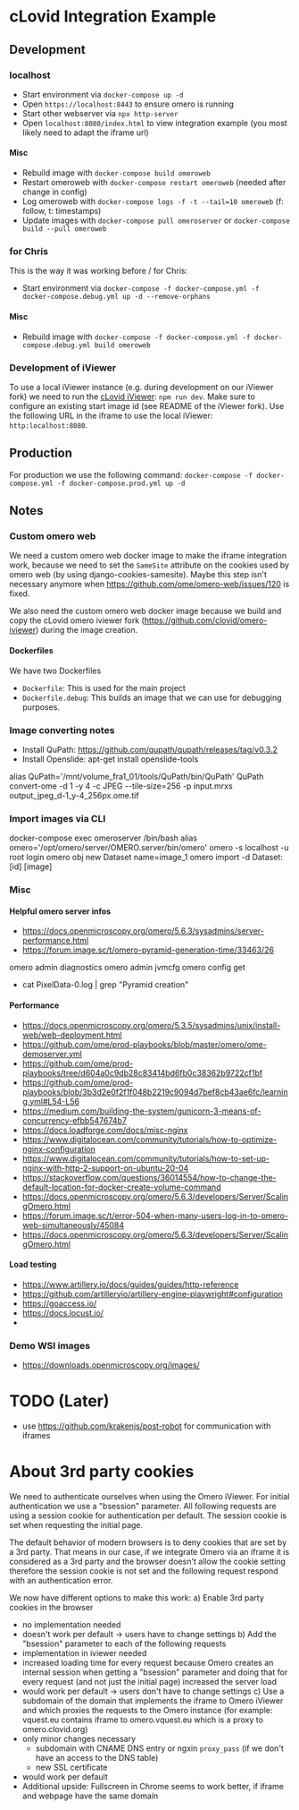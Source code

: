 # cLovid Integration Example

## Development

### localhost

- Start environment via `docker-compose up -d`
- Open `https://localhost:8443` to ensure omero is running
- Start other webserver via `npx http-server`
- Open `localhost:8080/index.html` to view integration example (you most likely need to adapt the iframe url)

#### Misc
- Rebuild image with `docker-compose build omeroweb`
- Restart omeroweb with `docker-compose restart omeroweb` (needed after change in config)
- Log omeroweb with `docker-compose logs -f -t --tail=10 omeroweb` (f: follow, t: timestamps)
- Update images with `docker-compose pull omeroserver` or `docker-compose build --pull omeroweb`

### for Chris

This is the way it was working before / for Chris:

- Start environment via `docker-compose -f docker-compose.yml -f docker-compose.debug.yml up -d --remove-orphans`

#### Misc
- Rebuild image with `docker-compose -f docker-compose.yml -f docker-compose.debug.yml build omeroweb`

### Development of iViewer

To use a local iViewer instance (e.g. during development on our iViewer fork) we need to run the [cLovid iViewer](https://github.com/clovid/omero-iviewer): `npm run dev`. Make sure to configure an existing start image id (see README of the iViewer fork).
Use the following URL in the iframe to use the local iViewer: `http:localhost:8080`.

## Production

For production we use the following command: `docker-compose -f docker-compose.yml -f docker-compose.prod.yml up -d`

## Notes

### Custom omero web

We need a custom omero web docker image to make the iframe integration work, because we need to set the `SameSite` attribute on the cookies used by omero web (by using django-cookies-samesite). Maybe this step isn't necessary anymore when https://github.com/ome/omero-web/issues/120 is fixed.

We also need the custom omero web docker image because we build and copy the cLovid omero iviewer fork (https://github.com/clovid/omero-iviewer) during the image creation.

#### Dockerfiles

We have two Dockerfiles

- `Dockerfile`: This is used for the main project
- `Dockerfile.debug`: This builds an image that we can use for debugging purposes.

### Image converting notes

- Install QuPath: https://github.com/qupath/qupath/releases/tag/v0.3.2
- Install Openslide: apt-get install openslide-tools

alias QuPath='/mnt/volume_fra1_01/tools/QuPath/bin/QuPath'
QuPath convert-ome -d 1 -y 4 -c JPEG --tile-size=256 -p input.mrxs output_jpeg_d-1_y-4_256px.ome.tif


### Import images via CLI

docker-compose exec omeroserver /bin/bash
alias omero='/opt/omero/server/OMERO.server/bin/omero'
omero -s localhost -u root login
omero obj new Dataset name=image_1
omero import -d Dataset:[id] [image]

### Misc

#### Helpful omero server infos

- https://docs.openmicroscopy.org/omero/5.6.3/sysadmins/server-performance.html
- https://forum.image.sc/t/omero-pyramid-generation-time/33463/26

omero admin diagnostics
omero admin jvmcfg
omero config get

- cat PixelData-0.log | grep "Pyramid creation"

#### Performance

- https://docs.openmicroscopy.org/omero/5.3.5/sysadmins/unix/install-web/web-deployment.html
- https://github.com/ome/prod-playbooks/blob/master/omero/ome-demoserver.yml
- https://github.com/ome/prod-playbooks/tree/d604a0c9db28c83414bd6fb0c38362b9722cf1bf
- https://github.com/ome/prod-playbooks/blob/3b3d2e0f2f1f048b2219c9094d7bef8cb43ae6fc/learning.yml#L54-L56
- https://medium.com/building-the-system/gunicorn-3-means-of-concurrency-efbb547674b7
- https://docs.loadforge.com/docs/misc-nginx
- https://www.digitalocean.com/community/tutorials/how-to-optimize-nginx-configuration
- https://www.digitalocean.com/community/tutorials/how-to-set-up-nginx-with-http-2-support-on-ubuntu-20-04
- https://stackoverflow.com/questions/36014554/how-to-change-the-default-location-for-docker-create-volume-command
- https://docs.openmicroscopy.org/omero/5.6.3/developers/Server/ScalingOmero.html
- https://forum.image.sc/t/error-504-when-many-users-log-in-to-omero-web-simultaneously/45084
- https://docs.openmicroscopy.org/omero/5.6.3/developers/Server/ScalingOmero.html

#### Load testing

- https://www.artillery.io/docs/guides/guides/http-reference
- https://github.com/artilleryio/artillery-engine-playwright#configuration
- https://goaccess.io/
- https://docs.locust.io/
-

### Demo WSI images

- https://downloads.openmicroscopy.org/images/


# TODO (Later)
- use https://github.com/krakenjs/post-robot for communication with iframes

# About 3rd party cookies

We need to authenticate ourselves when using the Omero iViewer. For initial authentication we use a "bsession" parameter.
All following requests are using a session cookie for authentication per default. The session cookie is set when requesting the initial page.

The default behavior of modern browsers is to deny cookies that are set by a 3rd party. That means in our case, if we integrate Omero via an iframe it is considered as a 3rd party and the browser doesn't allow the cookie setting therefore the session cookie is not set and the following request respond with an authentication error.

We now have different options to make this work:
a) Enable 3rd party cookies in the browser
  - no implementation needed
  - doesn't work per default -> users have to change settings
b) Add the "bsession" parameter to each of the following requests
  - implementation in iviewer needed
  - increased loading time for every request because Omero creates an internal session when getting a "bsession" parameter and doing that for every request (and not just the initial page) increased the server load
  - would work per default -> users don't have to change settings
c) Use a subdomain of the domain that implements the iframe to Omero iViewer and which proxies the requests to the Omero instance (for example: vquest.eu contains iframe to omero.vquest.eu which is a proxy to omero.clovid.org)
  - only minor changes necessary
    - subdomain with CNAME DNS entry or ngxin `proxy_pass` (if we don't have an access to the DNS table)
    - new SSL certificate
  - would work per default
  - Additional upside: Fullscreen in Chrome seems to work better, if iframe and webpage have the same domain